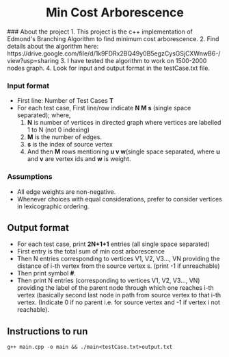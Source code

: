 
  <h1 align="center">Min Cost Arborescence</h1>
### About the project
1. This project is the c++ implementation of Edmond's Branching Algorithm to find minimum cost arborescence.
2. Find details about the algorithm here: https://drive.google.com/file/d/1k9FDRx2BQ49y0B5egzCysGSjCXWnwB6-/view?usp=sharing
3. I have tested the algorithm to work on 1500-2000 nodes graph.
4. Look for input and output format in the testCase.txt file.
  
### Input format
* First line: Number of Test Cases <b>T</b>
* For each test case, First line/row indicate <b>N M s</b> (single space separated); where,
     1. <b>N</b> is number of vertices in directed graph where vertices are labelled 1 to N (not 0 indexing)
     2. <b>M</b> is the number of edges.
     3. <b>s</b> is the index of source vertex
     4. And then <b>M</b> rows mentioning <b>u v w</b>(single space separated, where <b>u</b> and <b>v</b> are vertex ids and <b>w</b> is weight.
### Assumptions
* All edge weights are non-negative.
* Whenever choices with equal considerations, prefer to consider vertices in lexicographic ordering.


## Output format

* For each test case, print <b>2N+1+1</b> entries (all single space separated)
* First entry is the total sum of min cost arborescence
* Then N entries corresponding to vertices V1, V2, V3..., VN providing the distance of i-th vertex from the
source vertex s. (print -1 if unreachable)
* Then print symbol <b>#</b>.
* Then print N entries (corresponding to vertices V1, V2, V3..., VN) providing the label of the parent node through
which one reaches i-th vertex (basically second last node in path from source vertex to that i-th vertex. (Indicate
0 if no parent i.e. for source vertex and -1 if vertex i not reachable).


## Instructions to run
``g++ main.cpp -o main && ./main<testCase.txt>output.txt``







